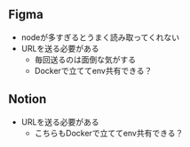 ## Figma
* nodeが多すぎるとうまく読み取ってくれない
* URLを送る必要がある
  * 毎回送るのは面倒な気がする
  * Dockerで立ててenv共有できる？

## Notion
* URLを送る必要がある
  * こちらもDockerで立ててenv共有できる？
